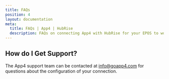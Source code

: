 ```yaml
---
title: FAQs
position: 4
layout: documentation
meta:
  title: FAQs | App4 | HubRise
  description: FAQs on connecting App4 with HubRise for your EPOS to work with other apps as a cohesive whole. Connect apps and synchronise your data.
---
```


## How do I Get Support?

The App4 support team can be contacted at [info@goapp4.com](mailto:info@goapp4.com) for questions about the configuration of your connection.
